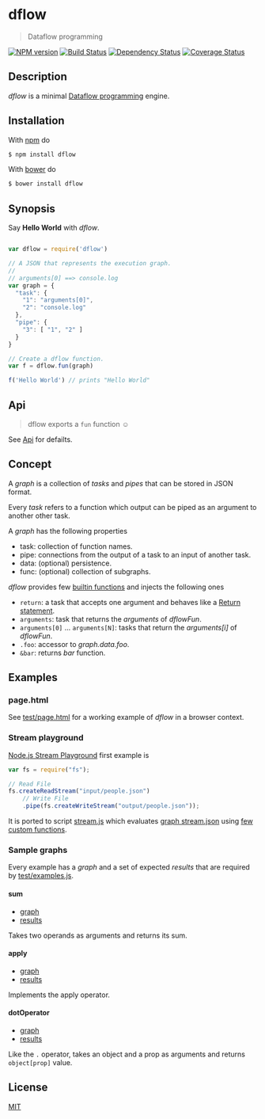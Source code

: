 # dflow

> Dataflow programming

[![NPM version](https://badge.fury.io/js/dflow.png)](http://badge.fury.io/js/dflow) [![Build Status](https://travis-ci.org/fibo/dflow.png?branch=master)](https://travis-ci.org/fibo/dflow.png?branch=master) [![Dependency Status](https://gemnasium.com/fibo/dflow.png)](https://gemnasium.com/fibo/dflow) [![Coverage Status](https://coveralls.io/repos/fibo/dflow/badge.svg?branch=master)](https://coveralls.io/r/fibo/dflow?branch=master)

## Description

*dflow* is a minimal [Dataflow programming](http://en.wikipedia.org/wiki/Dataflow_programming) engine.

## Installation

With [npm](https://npmjs.org/) do

```bash
$ npm install dflow
```

With [bower](http://bower.io/) do

```bash
$ bower install dflow
```

## Synopsis

Say **Hello World** with *dflow*.

```js

var dflow = require('dflow')

// A JSON that represents the execution graph.
//
// arguments[0] ==> console.log
var graph = {
  "task": {
    "1": "arguments[0]",
    "2": "console.log"
  },
  "pipe": {
    "3": [ "1", "2" ]
  }
}

// Create a dflow function.
var f = dflow.fun(graph)

f('Hello World') // prints "Hello World"

```

## Api

> dflow exports a `fun` function ☺

See [Api](https://g14n.info/dflow/api) for defailts.

## Concept

A *graph* is a collection of *tasks* and *pipes* that can be stored in JSON format.

Every *task* refers to a function which output can be piped as an argument to another other task.

A *graph* has the following properties

  * task: collection of function names.
  * pipe: connections from the output of a task to an input of another task.
  * data: (optional) persistence.
  * func: (optional) collection of subgraphs.

*dflow* provides few [builtin functions](https://github.com/fibo/dflow/blob/master/src/builtinFunctions.js) and injects the following ones

  * `return`: a task that accepts one argument and behaves like a [Return statement](http://en.wikipedia.org/wiki/Return_statement). 
  * `arguments`: task that returns the *arguments* of *dflowFun*. 
  * `arguments[0]` ... `arguments[N]`: tasks that return the *arguments[i]* of *dflowFun*. 
  * `.foo`: accessor to *graph.data.foo*.
  * `&bar`: returns *bar* function.

## Examples

### page.html

See [test/page.html](http://g14n.info/dflow/test/page.html) for a working example of *dflow* in a browser context.

### Stream playground

[Node.js Stream Playground](http://ejohn.org/blog/node-js-stream-playground/) first example is

```js
var fs = require("fs");

// Read File
fs.createReadStream("input/people.json")
    // Write File
    .pipe(fs.createWriteStream("output/people.json"));
```

It is ported to script [stream.js](https://github.com/fibo/dflow/blob/master/test/examples/stream-playground/stream.js) which evaluates [graph stream.json](https://github.com/fibo/dflow/blob/master/test/examples/stream-playground/stream.json) using [few custom functions](https://github.com/fibo/dflow/blob/master/test/examples/stream-playground/funcs.js).

### Sample graphs

Every example has a *graph* and a set of expected *results* that are required by [test/examples.js](https://github.com/fibo/dflow/blob/master/test/examples.js).

#### sum

* [graph](https://github.com/fibo/dflow/blob/master/test/examples/graphs/sum.json)
* [results](https://github.com/fibo/dflow/blob/master/test/examples/graphs/sum-results.json)

Takes two operands as arguments and returns its sum.

#### apply

* [graph](https://github.com/fibo/dflow/blob/master/test/examples/graphs/apply.json)
* [results](https://github.com/fibo/dflow/blob/master/test/examples/graphs/apply-results.json)

Implements the apply operator.

#### dotOperator

* [graph](https://github.com/fibo/dflow/blob/master/test/examples/graphs/dotOperator.json)
* [results](https://github.com/fibo/dflow/blob/master/test/examples/graphs/dotOperator-results.json)

Like the `.` operator, takes an object and a prop as arguments and returns `object[prop]` value.

## License

[MIT](http://g14n.info/mit-license.html)

